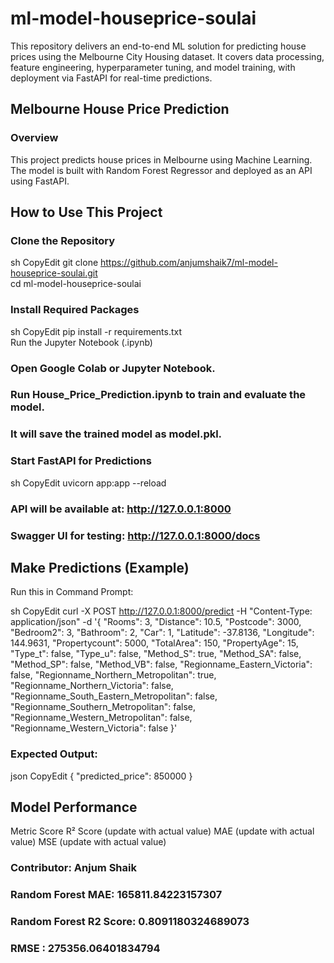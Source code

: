 # ml-model-houseprice-soulai
This repository delivers an end-to-end ML solution for predicting house prices using the Melbourne City Housing dataset. It covers data processing, feature engineering, hyperparameter tuning, and model training, with deployment via FastAPI for real-time predictions.

## Melbourne House Price Prediction
### Overview
This project predicts house prices in Melbourne using Machine Learning. The model is built with Random Forest Regressor and deployed as an API using FastAPI.

## How to Use This Project
### Clone the Repository
sh
CopyEdit
git clone https://github.com/anjumshaik7/ml-model-houseprice-soulai.git  
cd ml-model-houseprice-soulai  
### Install Required Packages
sh
CopyEdit
pip install -r requirements.txt  
Run the Jupyter Notebook (.ipynb)
### Open Google Colab or Jupyter Notebook.
### Run House_Price_Prediction.ipynb to train and evaluate the model.
### It will save the trained model as model.pkl.
### Start FastAPI for Predictions
sh
CopyEdit
uvicorn app:app --reload  
### API will be available at: http://127.0.0.1:8000
### Swagger UI for testing: http://127.0.0.1:8000/docs

## Make Predictions (Example)
Run this in Command Prompt:

sh
CopyEdit
curl -X POST http://127.0.0.1:8000/predict -H "Content-Type: application/json" -d '{
  "Rooms": 3,
  "Distance": 10.5,
  "Postcode": 3000,
  "Bedroom2": 3,
  "Bathroom": 2,
  "Car": 1,
  "Latitude": -37.8136,
  "Longitude": 144.9631,
  "Propertycount": 5000,
  "TotalArea": 150,
  "PropertyAge": 15,
  "Type_t": false,
  "Type_u": false,
  "Method_S": true,
  "Method_SA": false,
  "Method_SP": false,
  "Method_VB": false,
  "Regionname_Eastern_Victoria": false,
  "Regionname_Northern_Metropolitan": true,
  "Regionname_Northern_Victoria": false,
  "Regionname_South_Eastern_Metropolitan": false,
  "Regionname_Southern_Metropolitan": false,
  "Regionname_Western_Metropolitan": false,
  "Regionname_Western_Victoria": false
}'
### Expected Output:
json
CopyEdit
{
  "predicted_price": 850000
}

## Model Performance
Metric	Score
R² Score	(update with actual value)
MAE	(update with actual value)
MSE	(update with actual value)

### Contributor: Anjum Shaik 

### Random Forest MAE: 165811.84223157307
### Random Forest R2 Score: 0.8091180324689073
### RMSE : 275356.06401834794

